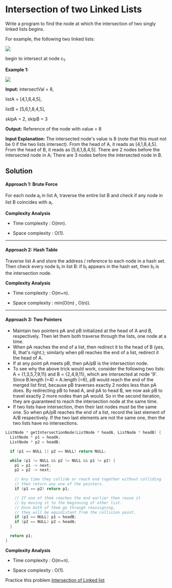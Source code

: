 
# Intersection of two Linked Lists


Write a program to find the node at which the intersection of two singly linked lists begins.

For example, the following two linked lists:

[![](https://assets.leetcode.com/uploads/2018/12/13/160_statement.png)](https://assets.leetcode.com/uploads/2018/12/13/160_statement.png)

begin to intersect at node c<sub>1</sub>.

**Example 1:**

[![](https://assets.leetcode.com/uploads/2020/06/29/160_example_1_1.png)](https://assets.leetcode.com/uploads/2020/06/29/160_example_1_1.png)

**Input:** intersectVal = 8, 

listA = [4,1,8,4,5], 

listB = [5,6,1,8,4,5], 

skipA = 2, skipB = 3

**Output:** Reference of the node with value = 8

**Input Explanation:** The intersected node's value is 8 (note that this must not be 0 if the two lists intersect). From the head of A, it reads as [4,1,8,4,5]. From the head of B, it reads as [5,6,1,8,4,5]. There are 2 nodes before the intersected node in A; There are 3 nodes before the intersected node in B.

## Solution

#### Approach 1: Brute Force

For each node a<sub>i</sub>  in list A, traverse the entire list B and check if any node in list B coincides with a<sub>i</sub>.

**Complexity Analysis**

-   Time complexity :  O(mn).
    
-   Space complexity :  O(1).  
      
    

----------

#### Approach 2: Hash Table

Traverse list A and store the address / reference to each node in a hash set. Then check every node b<sub>i</sub>  in list B: if b<sub>i</sub>  appears in the hash set, then b<sub>i</sub> is the intersection node.

**Complexity Analysis**

-   Time complexity :  O(m+n).
    
-   Space complexity :  min(O(m) , O(n)).  
      
    

----------

#### Approach 3: Two Pointers

-   Maintain two pointers  pA and  pB  initialized at the head of A and B, respectively. Then let them both traverse through the lists, one node at a time.
-   When  pA  reaches the end of a list, then redirect it to the head of B (yes, B, that's right.); similarly when  pB reaches the end of a list, redirect it the head of A.
-   If at any point  pA  meets  pB, then  pA/pB  is the intersection node.
-   To see why the above trick would work, consider the following two lists: A = {1,3,5,7,9,11} and B = {2,4,9,11}, which are intersected at node '9'. Since B.length (=4) < A.length (=6),  pB  would reach the end of the merged list first, because  pB  traverses exactly 2 nodes less than  pA  does. By redirecting  pB  to head A, and  pA  to head B, we now ask  pB  to travel exactly 2 more nodes than  pA  would. So in the second iteration, they are guaranteed to reach the intersection node at the same time.
-   If two lists have intersection, then their last nodes must be the same one. So when  pA/pB  reaches the end of a list, record the last element of A/B respectively. If the two last elements are not the same one, then the two lists have no intersections.
```c++
ListNode * getIntersectionNode(ListNode * headA, ListNode * headB) {
  ListNode * p1 = headA;
  ListNode * p2 = headB;

  if (p1 == NULL || p2 == NULL) return NULL;

  while (p1 != NULL && p2 != NULL && p1 != p2) {
    p1 = p1 -> next;
    p2 = p2 -> next;

    // Any time they collide or reach end together without colliding 
    // then return any one of the pointers.
    if (p1 == p2) return p1;

    // If one of them reaches the end earlier then reuse it 
    // by moving it to the beginning of other list.
    // Once both of them go through reassigning, 
    // they will be equidistant from the collision point.
    if (p1 == NULL) p1 = headB;
    if (p2 == NULL) p2 = headA;
  }

  return p1;
}
```
**Complexity Analysis**

-   Time complexity :  O(m+n).
    
-   Space complexity :  O(1).  

Practice this problem [Intersection of Linked list](https://leetcode.com/problems/intersection-of-two-linked-lists/)
